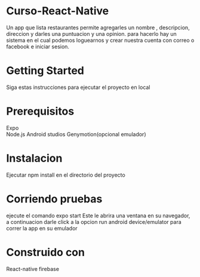 # Curso-React-Native
Un app que lista restaurantes permite agregarles un nombre , descripcion, direccion y darles una puntuacion y una opinion. para hacerlo hay un sistema en el cual podemos loguearnos y crear nuestra cuenta con correo o facebook e iniciar sesion.

# Getting Started

Siga estas instrucciones para ejecutar el proyecto en local

# Prerequisitos

Expo <br>
Node.js
Android studios
Genymotion(opcional emulador)

# Instalacion

Ejecutar npm install en el directorio del proyecto

# Corriendo pruebas 

ejecute el comando expo start Este le abrira una ventana en su navegador, a continuacion darle click a la opcion run android device/emulator para correr la app en su emulador

# Construido con 

React-native
firebase



